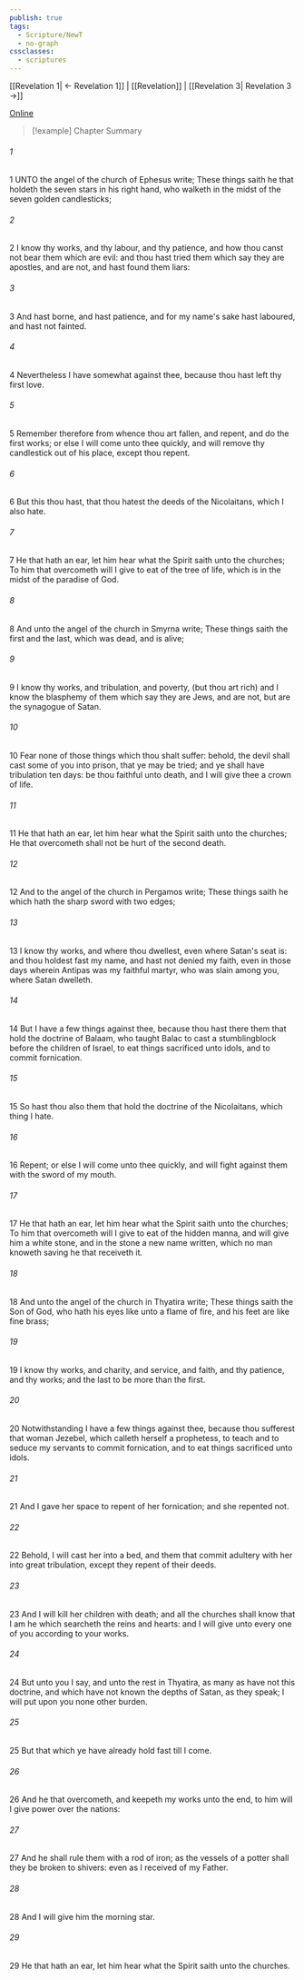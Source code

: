 ```yaml
---
publish: true
tags:
  - Scripture/NewT
  - no-graph
cssclasses:
  - scriptures
---
```

[[Revelation 1| ← Revelation 1]] | [[Revelation]] | [[Revelation 3| Revelation 3 →]]

[Online](https://churchofjesuschrist.org/study/scriptures/nt/rev/2?lang=eng)

>[!example] Chapter Summary
>
###### 1
1 UNTO the angel of the church of Ephesus write; These things saith he that holdeth the seven stars in his right hand, who walketh in the midst of the seven golden candlesticks;
###### 2
2 I know thy works, and thy labour, and thy patience, and how thou canst not bear them which are evil: and thou hast tried them which say they are apostles, and are not, and hast found them liars:
###### 3
3 And hast borne, and hast patience, and for my name's sake hast laboured, and hast not fainted.
###### 4
4 Nevertheless I have somewhat against thee, because thou hast left thy first love.
###### 5
5 Remember therefore from whence thou art fallen, and repent, and do the first works; or else I will come unto thee quickly, and will remove thy candlestick out of his place, except thou repent.
###### 6
6 But this thou hast, that thou hatest the deeds of the Nicolaitans, which I also hate.
###### 7
7 He that hath an ear, let him hear what the Spirit saith unto the churches; To him that overcometh will I give to eat of the tree of life, which is in the midst of the paradise of God.
###### 8
8 And unto the angel of the church in Smyrna write; These things saith the first and the last, which was dead, and is alive;
###### 9
9 I know thy works, and tribulation, and poverty, (but thou art rich) and I know the blasphemy of them which say they are Jews, and are not, but are the synagogue of Satan.
###### 10
10 Fear none of those things which thou shalt suffer: behold, the devil shall cast some of you into prison, that ye may be tried; and ye shall have tribulation ten days: be thou faithful unto death, and I will give thee a crown of life.
###### 11
11 He that hath an ear, let him hear what the Spirit saith unto the churches; He that overcometh shall not be hurt of the second death.
###### 12
12 And to the angel of the church in Pergamos write; These things saith he which hath the sharp sword with two edges;
###### 13
13 I know thy works, and where thou dwellest, even where Satan's seat is: and thou holdest fast my name, and hast not denied my faith, even in those days wherein Antipas was my faithful martyr, who was slain among you, where Satan dwelleth.
###### 14
14 But I have a few things against thee, because thou hast there them that hold the doctrine of Balaam, who taught Balac to cast a stumblingblock before the children of Israel, to eat things sacrificed unto idols, and to commit fornication.
###### 15
15 So hast thou also them that hold the doctrine of the Nicolaitans, which thing I hate.
###### 16
16 Repent; or else I will come unto thee quickly, and will fight against them with the sword of my mouth.
###### 17
17 He that hath an ear, let him hear what the Spirit saith unto the churches; To him that overcometh will I give to eat of the hidden manna, and will give him a white stone, and in the stone a new name written, which no man knoweth saving he that receiveth it.
###### 18
18 And unto the angel of the church in Thyatira write; These things saith the Son of God, who hath his eyes like unto a flame of fire, and his feet are like fine brass;
###### 19
19 I know thy works, and charity, and service, and faith, and thy patience, and thy works; and the last to be more than the first.
###### 20
20 Notwithstanding I have a few things against thee, because thou sufferest that woman Jezebel, which calleth herself a prophetess, to teach and to seduce my servants to commit fornication, and to eat things sacrificed unto idols.
###### 21
21 And I gave her space to repent of her fornication; and she repented not.
###### 22
22 Behold, I will cast her into a bed, and them that commit adultery with her into great tribulation, except they repent of their deeds.
###### 23
23 And I will kill her children with death; and all the churches shall know that I am he which searcheth the reins and hearts: and I will give unto every one of you according to your works.
###### 24
24 But unto you I say, and unto the rest in Thyatira, as many as have not this doctrine, and which have not known the depths of Satan, as they speak; I will put upon you none other burden.
###### 25
25 But that which ye have already hold fast till I come.
###### 26
26 And he that overcometh, and keepeth my works unto the end, to him will I give power over the nations:
###### 27
27 And he shall rule them with a rod of iron; as the vessels of a potter shall they be broken to shivers: even as I received of my Father.
###### 28
28 And I will give him the morning star.
###### 29
29 He that hath an ear, let him hear what the Spirit saith unto the churches.



